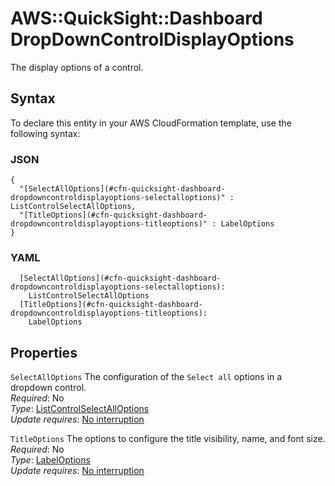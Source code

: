 # AWS::QuickSight::Dashboard DropDownControlDisplayOptions<a name="aws-properties-quicksight-dashboard-dropdowncontroldisplayoptions"></a>

The display options of a control\.

## Syntax<a name="aws-properties-quicksight-dashboard-dropdowncontroldisplayoptions-syntax"></a>

To declare this entity in your AWS CloudFormation template, use the following syntax:

### JSON<a name="aws-properties-quicksight-dashboard-dropdowncontroldisplayoptions-syntax.json"></a>

```
{
  "[SelectAllOptions](#cfn-quicksight-dashboard-dropdowncontroldisplayoptions-selectalloptions)" : ListControlSelectAllOptions,
  "[TitleOptions](#cfn-quicksight-dashboard-dropdowncontroldisplayoptions-titleoptions)" : LabelOptions
}
```

### YAML<a name="aws-properties-quicksight-dashboard-dropdowncontroldisplayoptions-syntax.yaml"></a>

```
  [SelectAllOptions](#cfn-quicksight-dashboard-dropdowncontroldisplayoptions-selectalloptions): 
    ListControlSelectAllOptions
  [TitleOptions](#cfn-quicksight-dashboard-dropdowncontroldisplayoptions-titleoptions): 
    LabelOptions
```

## Properties<a name="aws-properties-quicksight-dashboard-dropdowncontroldisplayoptions-properties"></a>

`SelectAllOptions`  <a name="cfn-quicksight-dashboard-dropdowncontroldisplayoptions-selectalloptions"></a>
The configuration of the `Select all` options in a dropdown control\.  
*Required*: No  
*Type*: [ListControlSelectAllOptions](aws-properties-quicksight-dashboard-listcontrolselectalloptions.md)  
*Update requires*: [No interruption](https://docs.aws.amazon.com/AWSCloudFormation/latest/UserGuide/using-cfn-updating-stacks-update-behaviors.html#update-no-interrupt)

`TitleOptions`  <a name="cfn-quicksight-dashboard-dropdowncontroldisplayoptions-titleoptions"></a>
The options to configure the title visibility, name, and font size\.  
*Required*: No  
*Type*: [LabelOptions](aws-properties-quicksight-dashboard-labeloptions.md)  
*Update requires*: [No interruption](https://docs.aws.amazon.com/AWSCloudFormation/latest/UserGuide/using-cfn-updating-stacks-update-behaviors.html#update-no-interrupt)